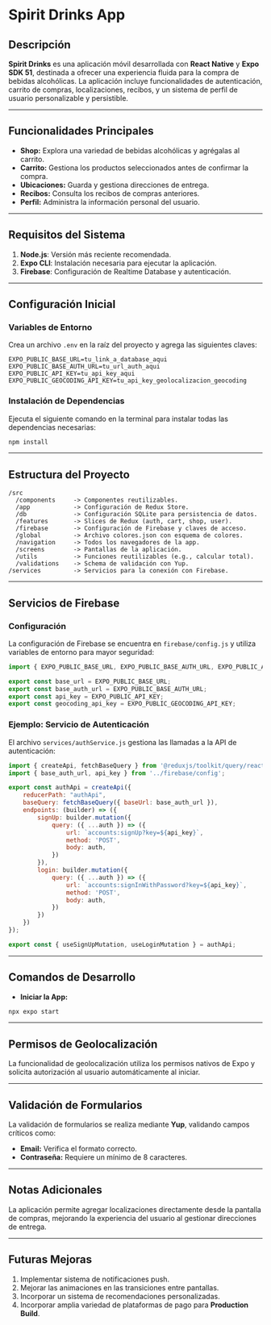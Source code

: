 
# Spirit Drinks App

## Descripción
**Spirit Drinks** es una aplicación móvil desarrollada con **React Native** y **Expo SDK 51**, destinada a ofrecer una experiencia fluida para la compra de bebidas alcohólicas. La aplicación incluye funcionalidades de autenticación, carrito de compras, localizaciones, recibos, y un sistema de perfil de usuario personalizable y persistible.

---

## Funcionalidades Principales
- **Shop:** Explora una variedad de bebidas alcohólicas y agrégalas al carrito.
- **Carrito:** Gestiona los productos seleccionados antes de confirmar la compra.
- **Ubicaciones:** Guarda y gestiona direcciones de entrega.
- **Recibos:** Consulta los recibos de compras anteriores.
- **Perfil:** Administra la información personal del usuario.

---

## Requisitos del Sistema
1. **Node.js**: Versión más reciente recomendada.
2. **Expo CLI**: Instalación necesaria para ejecutar la aplicación.
3. **Firebase**: Configuración de Realtime Database y autenticación.

---

## Configuración Inicial

### Variables de Entorno
Crea un archivo `.env` en la raíz del proyecto y agrega las siguientes claves:

```
EXPO_PUBLIC_BASE_URL=tu_link_a_database_aqui
EXPO_PUBLIC_BASE_AUTH_URL=tu_url_auth_aqui
EXPO_PUBLIC_API_KEY=tu_api_key_aqui
EXPO_PUBLIC_GEOCODING_API_KEY=tu_api_key_geolocalizacion_geocoding
```

### Instalación de Dependencias
Ejecuta el siguiente comando en la terminal para instalar todas las dependencias necesarias:

```bash
npm install
```

---

## Estructura del Proyecto

```
/src
  /components     -> Componentes reutilizables.
  /app            -> Configuración de Redux Store.
  /db             -> Configuración SQLite para persistencia de datos.
  /features       -> Slices de Redux (auth, cart, shop, user).
  /firebase       -> Configuración de Firebase y claves de acceso.
  /global         -> Archivo colores.json con esquema de colores.
  /navigation     -> Todos los navegadores de la app.
  /screens        -> Pantallas de la aplicación.
  /utils          -> Funciones reutilizables (e.g., calcular total).
  /validations    -> Schema de validación con Yup.
/services         -> Servicios para la conexión con Firebase.
```

---

## Servicios de Firebase

### Configuración
La configuración de Firebase se encuentra en `firebase/config.js` y utiliza variables de entorno para mayor seguridad:

```javascript
import { EXPO_PUBLIC_BASE_URL, EXPO_PUBLIC_BASE_AUTH_URL, EXPO_PUBLIC_API_KEY, EXPO_PUBLIC_GEOCODING_API_KEY } from '@env';

export const base_url = EXPO_PUBLIC_BASE_URL;
export const base_auth_url = EXPO_PUBLIC_BASE_AUTH_URL;
export const api_key = EXPO_PUBLIC_API_KEY;
export const geocoding_api_key = EXPO_PUBLIC_GEOCODING_API_KEY;
```

### Ejemplo: Servicio de Autenticación
El archivo `services/authService.js` gestiona las llamadas a la API de autenticación:

```javascript
import { createApi, fetchBaseQuery } from '@reduxjs/toolkit/query/react';
import { base_auth_url, api_key } from '../firebase/config';

export const authApi = createApi({
    reducerPath: "authApi",
    baseQuery: fetchBaseQuery({ baseUrl: base_auth_url }),
    endpoints: (builder) => ({
        signUp: builder.mutation({
            query: ({ ...auth }) => ({
                url: `accounts:signUp?key=${api_key}`,
                method: 'POST',
                body: auth,
            })
        }),
        login: builder.mutation({
            query: ({ ...auth }) => ({
                url: `accounts:signInWithPassword?key=${api_key}`,
                method: 'POST',
                body: auth,
            })
        })
    })
});

export const { useSignUpMutation, useLoginMutation } = authApi;
```

---

## Comandos de Desarrollo

- **Iniciar la App:**

```bash
npx expo start
```

---

## Permisos de Geolocalización
La funcionalidad de geolocalización utiliza los permisos nativos de Expo y solicita autorización al usuario automáticamente al iniciar.

---

## Validación de Formularios
La validación de formularios se realiza mediante **Yup**, validando campos críticos como:
- **Email:** Verifica el formato correcto.
- **Contraseña:** Requiere un mínimo de 8 caracteres.

---

## Notas Adicionales
La aplicación permite agregar localizaciones directamente desde la pantalla de compras, mejorando la experiencia del usuario al gestionar direcciones de entrega.

---

## Futuras Mejoras
1. Implementar sistema de notificaciones push.
2. Mejorar las animaciones en las transiciones entre pantallas.
3. Incorporar un sistema de recomendaciones personalizadas.
4. Incorporar amplia variedad de plataformas de pago para **Production Build**.
